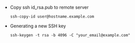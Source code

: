 - Copy ssh id_rsa.pub to remote server

      ssh-copy-id user@hostname.example.com

- Generating a new SSH key

      ssh-keygen -t rsa -b 4096 -C "your_email@example.com"
